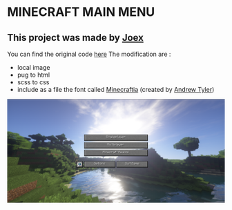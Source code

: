 # MINECRAFT MAIN MENU

## This project was made by [Joex](https://codepen.io/joexmdq)

You can find the original code [here](https://codepen.io/joexmdq/pen/EOMLzg)
The modification are :
- local image
- pug to html
- scss to css
- include as a file the font called [Minecraftia](https://www.dafont.com/Minecraftia.font) (created by [Andrew Tyler](https://www.AndrewTyler.net))

![mmm_preview](img/mmm_preview.png)